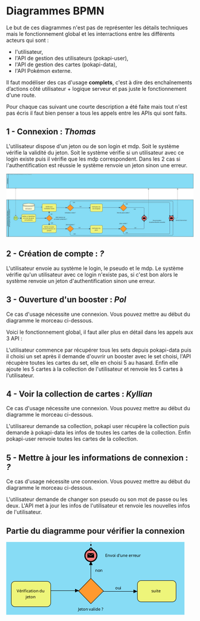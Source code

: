 # Diagrammes BPMN

Le but de ces diagrammes n'est pas de représenter les détails techniques mais le fonctionnement global et les interractions entre les différents acteurs qui sont : 

* l'utilisateur, 
* l'API de gestion des utilisateurs (pokapi-user), 
* l'API de gestion des cartes (pokapi-data),
* l'API Pokémon externe.

Il faut modéliser des cas d'usage **complets**, c'est à dire des enchaînements d’actions côté utilisateur + logique serveur et pas juste le fonctionnement d'une route.

Pour chaque cas suivant une courte description a été faite mais tout n'est pas écris il faut bien penser a tous les appels entre les APIs qui sont faits.

## 1 - Connexion : *Thomas*

L'utilisateur dispose d'un jeton ou de son login et mdp. Soit le système vérifie la validité du jeton. Soit le système vérifie si un utilisateur avec ce login existe puis il vérifie que les mdp correspondent. Dans les 2 cas si l'authentification est réussie le système renvoie un jeton sinon une erreur.

![Connexion](./BPMN/BPMN-Connexion.jpg)

## 2 - Création de compte : *?*

L'utilisateur envoie au système le login, le pseudo et le mdp. Le système vérifie qu'un utilisateur avec ce login n'existe pas, si c'est bon alors le système renvoie un jeton d'authentification sinon une erreur.

## 3 - Ouverture d'un booster : *Pol*

Ce cas d'usage nécessite une connexion. Vous pouvez mettre au début du diagramme le morceau ci-dessous.

Voici le fonctionnement global, il faut aller plus en détail dans les appels aux 3 API :

L'utilisateur commence par récupérer tous les sets depuis pokapi-data puis il choisi un set après il demande d'ouvrir un booster avec le set choisi, l'API récupère toutes les cartes du set, elle en choisi 5 au hasard. Enfin elle ajoute les 5 cartes à la collection de l'utilisateur et renvoie les 5 cartes à l'utilisateur.

## 4 - Voir la collection de cartes : *Kyllian*

Ce cas d'usage nécessite une connexion. Vous pouvez mettre au début du diagramme le morceau ci-dessous.

L'utilisareur demande sa collection, pokapi user récupère la collection puis demande à pokapi-data les infos de toutes les cartes de la collection. Enfin pokapi-user renvoie toutes les cartes de la collection.

## 5 - Mettre à jour les informations de connexion : *?*

Ce cas d'usage nécessite une connexion. Vous pouvez mettre au début du diagramme le morceau ci-dessous.

L'utilisateur demande de changer son pseudo ou son mot de passe ou les deux. L'API met à jour les infos de l'utilisateur et renvoie les nouvelles infos de l'utilisateur.


## Partie du diagramme pour vérifier la connexion

![Auth](./BPMN/Auth.png)